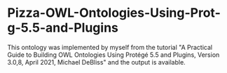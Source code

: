 # Pizza-OWL-Ontologies-Using-Prot-g-5.5-and-Plugins
This ontology was implemented by myself from the tutorial "A Practical Guide to Building OWL Ontologies Using Protégé 5.5 and Plugins, Version 3.0,8, April 2021, Michael DeBliss" and the output is available.
